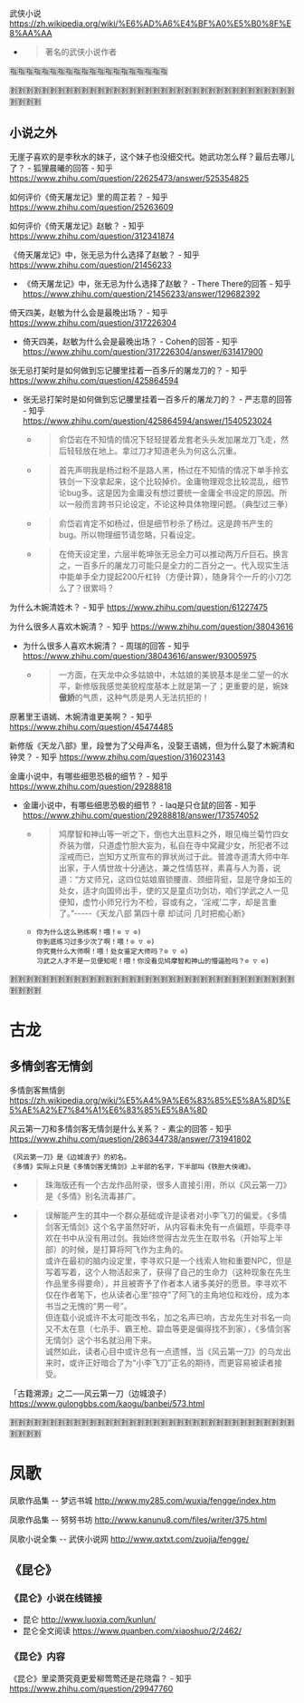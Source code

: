
武侠小说 https://zh.wikipedia.org/wiki/%E6%AD%A6%E4%BF%A0%E5%B0%8F%E8%AA%AA
- > 著名的武侠小说作者

:u6307::u6307::u6307::u6307::u6307::u6307::u6307::u6307::u6307::u6307::u6307::u6307::u6307::u6307::u6307::u6307::u6307::u6307::u6307::u6307:

:u5272::u5272::u5272::u5272::u5272::u5272::u5272::u5272::u5272::u5272::u5272::u5272::u5272::u5272::u5272::u5272::u5272::u5272::u5272::u5272::u5272::u5272::u5272::u5272::u5272::u5272::u5272::u5272::u5272::u5272::u5272::u5272::u5272::u5272::u5272::u5272::u5272::u5272::u5272::u5272:

## 小说之外

无崖子喜欢的是李秋水的妹子，这个妹子也没细交代。她武功怎么样？最后去哪儿了？ - 狐狸晨曦的回答 - 知乎 https://www.zhihu.com/question/22625473/answer/525354825

如何评价《倚天屠龙记》里的周芷若？ - 知乎 https://www.zhihu.com/question/25263609

如何评价《倚天屠龙记》赵敏？ - 知乎 https://www.zhihu.com/question/312341874

《倚天屠龙记》中，张无忌为什么选择了赵敏？ - 知乎 https://www.zhihu.com/question/21456233
- 《倚天屠龙记》中，张无忌为什么选择了赵敏？ - There There的回答 - 知乎 https://www.zhihu.com/question/21456233/answer/129682392

倚天四美，赵敏为什么会是最晚出场？ - 知乎 https://www.zhihu.com/question/317226304
- 倚天四美，赵敏为什么会是最晚出场？ - Cohen的回答 - 知乎 https://www.zhihu.com/question/317226304/answer/631417900

张无忌打架时是如何做到忘记腰里挂着一百多斤的屠龙刀的？ - 知乎 https://www.zhihu.com/question/425864594
- 张无忌打架时是如何做到忘记腰里挂着一百多斤的屠龙刀的？ - 严志意的回答 - 知乎 https://www.zhihu.com/question/425864594/answer/1540523024
  * > 俞岱岩在不知情的情况下轻轻提着龙套老头头发加屠龙刀飞走，然后轻轻放在地上。拿过刀才知道老头为何这么沉重。
  * > 首先声明我是杨过粉不是路人黑，杨过在不知情的情况下单手拎玄铁剑一下没拿起来，这个比较掉价。金庸物理观念比较混乱，细节论bug多。这是因为金庸没有想过要统一金庸全书设定的原因。所以一般而言跨书只论设定，不论这种具体物理问题。（典型过三拳）
  * > 俞岱岩肯定不如杨过，但是细节秒杀了杨过。这是跨书产生的bug。所以物理细节请忽略，只看设定。
  * > 在倚天设定里，六层半乾坤张无忌全力可以推动两万斤巨石。换言之，一百多斤的屠龙刀可能只是全力的二百分之一。代入现实生活中能单手全力提起200斤杠铃（方便计算），随身背个一斤的小刀怎么了？很累吗？

为什么木婉清姓木？ - 知乎 https://www.zhihu.com/question/61227475

为什么很多人喜欢木婉清？ - 知乎 https://www.zhihu.com/question/38043616
- 为什么很多人喜欢木婉清？ - 周瑞的回答 - 知乎 https://www.zhihu.com/question/38043616/answer/93005975
  * > 一方面，在天龙中众多姑娘中，木姑娘的美貌基本是坐二望一的水平，新修版我感觉美貌程度基本上就是第一了；更重要的是，婉妹**傲娇**的气质，这种气质是男人无法抗拒的！

原著里王语嫣、木婉清谁更美啊？ - 知乎 https://www.zhihu.com/question/45474485

新修版《天龙八部》里，段誉为了父母声名，没娶王语嫣，但为什么娶了木婉清和钟灵？ - 知乎 https://www.zhihu.com/question/316023143

金庸小说中，有哪些细思恐极的细节？ - 知乎 https://www.zhihu.com/question/29288818
- 金庸小说中，有哪些细思恐极的细节？ - laq是只仓鼠的回答 - 知乎 https://www.zhihu.com/question/29288818/answer/173574052
  * > 鸠摩智和神山等一听之下，倒也大出意料之外，眼见梅兰菊竹四女乔装为僧，只道虚竹胆大妄为，私自在寺中窝藏少女，所犯者不过淫戒而已，岂知方丈所宣布的罪状尚过于此。普渡寺道清大师中年出家，于人情世故十分通达，兼之性情慈祥，素喜与人为善，说道：“方丈师兄，这四位姑娘眉锁腰直、颈细背挺，显是守身如玉的处女，适才向国师出手，使的又是童贞功剑功，咱们学武之人一见便知，虚竹小师兄行为不检，容或有之，‘淫戒’二字，却是言重了。”-----《天龙八部 第四十章 却试问 几时把痴心断》
  * > 
    ```console
    你为什么这么熟练啊！喂！⊙ ▽ ⊙)
    你到底练习过多少次了啊！喂！⊙ ▽ ⊙)
    你究竟什么大师啊！喂！处女鉴定大师吗？⊙ ▽ ⊙)
    习武之人才不是一见便知呢！喂！你没看见鸠摩智和神山的懵逼脸吗？⊙ ▽ ⊙)
    ```

:u5272::u5272::u5272::u5272::u5272::u5272::u5272::u5272::u5272::u5272::u5272::u5272::u5272::u5272::u5272::u5272::u5272::u5272::u5272::u5272::u5272::u5272::u5272::u5272::u5272::u5272::u5272::u5272::u5272::u5272::u5272::u5272::u5272::u5272::u5272::u5272::u5272::u5272::u5272::u5272:

# 古龙

## 多情剑客无情剑

多情劍客無情劍 https://zh.wikipedia.org/wiki/%E5%A4%9A%E6%83%85%E5%8A%8D%E5%AE%A2%E7%84%A1%E6%83%85%E5%8A%8D

风云第一刀和多情剑客无情剑是什么关系？ - 素尘的回答 - 知乎 https://www.zhihu.com/question/286344738/answer/731941802
```console
《风云第一刀》是《边城浪子》的初名。
《多情》实际上只是《多情剑客无情剑》上半部的名字，下半部叫《铁胆大侠魂》。
```
- > 珠海版还有一个古龙作品附录，很多人直接引用，所以《风云第一刀》是《多情》别名流毒甚广。
- > 误解能产生的其中一个群众基础或许是读者对小李飞刀的偏爱。《多情剑客无情剑》这个名字虽然好听，从内容看未免有一点偏题，毕竟李寻欢在书中从没有用过剑。我始终觉得古龙先生在取书名（开始写上半部）的时候，是打算将阿飞作为主角的。
<br> 或许在最初的脑内设定里，李寻欢只是一个线索人物和重要NPC，但是写着写着，这个人物活起来了，获得了自己的生命力（这种现象在先生作品里多得要命），并且被寄予了作者本人诸多美好的愿景。李寻欢不仅在作者笔下，也从读者心里“掠夺”了阿飞的主角地位和戏份，成为本书当之无愧的“男一号”。
<br> 但连载小说或许不太可能改书名，加之名声已响，古龙先生对书名一向又不太在意（七杀手、霸王枪、碧血等更是偏得找不到家），《多情剑客无情剑》这个书名就沿用下来。
<br> 诚然如此，读者心目中或许总有一点遗憾，当《风云第一刀》的乌龙出来时，或许正好暗合了为“小李飞刀”正名的期待，而更容易被读者接受。

「古籍溯源」之二──风云第一刀（边城浪子） https://www.gulongbbs.com/kaogu/banbei/573.html

:u5272::u5272::u5272::u5272::u5272::u5272::u5272::u5272::u5272::u5272::u5272::u5272::u5272::u5272::u5272::u5272::u5272::u5272::u5272::u5272::u5272::u5272::u5272::u5272::u5272::u5272::u5272::u5272::u5272::u5272::u5272::u5272::u5272::u5272::u5272::u5272::u5272::u5272::u5272::u5272:

# 凤歌

凤歌作品集 -- 梦远书城 http://www.my285.com/wuxia/fengge/index.htm

凤歌作品集 -- 努努书坊 http://www.kanunu8.com/files/writer/375.html

凤歌小说全集 -- 武侠小说网 http://www.qxtxt.com/zuojia/fengge/

## 《昆仑》

### 《昆仑》小说在线链接

- 昆仑 http://www.luoxia.com/kunlun/
- 昆仑全文阅读 https://www.quanben.com/xiaoshuo/2/2462/

### 《昆仑》内容

《昆仑》里梁萧究竟更爱柳莺莺还是花晓霜？ - 知乎 https://www.zhihu.com/question/29947760
